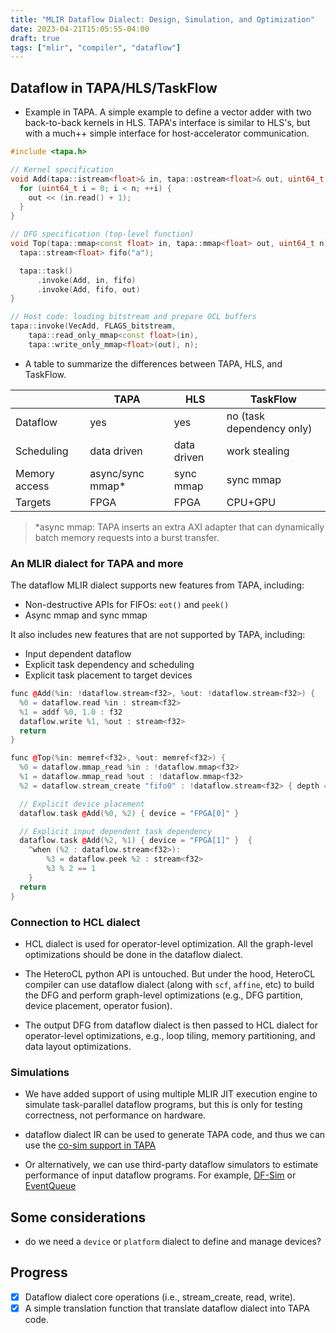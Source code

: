 ```yaml
---
title: "MLIR Dataflow Dialect: Design, Simulation, and Optimization"
date: 2023-04-21T15:05:55-04:00
draft: true
tags: ["mlir", "compiler", "dataflow"]
---
```


## Dataflow in TAPA/HLS/TaskFlow

- Example in TAPA. A simple example to define a vector adder with two back-to-back kernels in HLS. TAPA's interface is similar to HLS's, but with a much++ simple interface for host-accelerator communication.

```cpp
#include <tapa.h>

// Kernel specification
void Add(tapa::istream<float>& in, tapa::ostream<float>& out, uint64_t n) {
  for (uint64_t i = 0; i < n; ++i) {
    out << (in.read() + 1);
  }
}

// DFG specification (top-level function)
void Top(tapa::mmap<const float> in, tapa::mmap<float> out, uint64_t n) {
  tapa::stream<float> fifo("a");

  tapa::task()
      .invoke(Add, in, fifo)
      .invoke(Add, fifo, out)
}

// Host code: loading bitstream and prepare OCL buffers
tapa::invoke(VecAdd, FLAGS_bitstream,
    tapa::read_only_mmap<const float>(in),
    tapa::write_only_mmap<float>(out), n);
```

- A table to summarize the differences between TAPA, HLS, and TaskFlow.

|               | TAPA              | HLS         | TaskFlow                  |
| ------------- | ----------------- | ----------- | ------------------------- |
| Dataflow      | yes               | yes         | no (task dependency only) |
| Scheduling    | data driven       | data driven | work stealing             |
| Memory access | async/sync mmap\* | sync mmap   | sync mmap                 |
| Targets       | FPGA              | FPGA        | CPU+GPU                   |

> \*async mmap: TAPA inserts an extra AXI adapter that can dynamically batch memory requests into a burst transfer.

### An MLIR dialect for TAPA and more

The dataflow MLIR dialect supports new features from TAPA, including:

- Non-destructive APIs for FIFOs: `eot()` and `peek()`
- Async mmap and sync mmap

It also includes new features that are not supported by TAPA, including:

- Input dependent dataflow
- Explicit task dependency and scheduling
- Explicit task placement to target devices 

```c++
func @Add(%in: !dataflow.stream<f32>, %out: !dataflow.stream<f32>) {
  %0 = dataflow.read %in : stream<f32>
  %1 = addf %0, 1.0 : f32
  dataflow.write %1, %out : stream<f32>
  return
}

func @Top(%in: memref<f32>, %out: memref<f32>) {
  %0 = dataflow.mmap_read %in : !dataflow.mmap<f32>
  %1 = dataflow.mmap_read %out : !dataflow.mmap<f32>
  %2 = dataflow.stream_create "fifo0" : !dataflow.stream<f32> { depth = 32}

  // Explicit device placement
  dataflow.task @Add(%0, %2) { device = "FPGA[0]" }

  // Explicit input dependent task dependency
  dataflow.task @Add(%2, %1) { device = "FPGA[1]" }  {
    ^when (%2 : dataflow.stream<f32>):
        %3 = dataflow.peek %2 : stream<f32>
        %3 % 2 == 1
    }
  return
}
```

### Connection to HCL dialect
- HCL dialect is used for operator-level optimization. All the graph-level optimizations should be done in the dataflow dialect.

- The HeteroCL python API is untouched. But under the hood, HeteroCL compiler can use dataflow dialect (along with `scf`, `affine`, etc) to build the DFG and perform graph-level optimizations (e.g., DFG partition, device placement, operator fusion). 

- The output DFG from dataflow dialect is then passed to HCL dialect for operator-level optimizations, e.g., loop tiling, memory partitioning, and data layout optimizations.

### Simulations
- We have added support of using multiple MLIR JIT execution engine to simulate task-parallel dataflow programs, but this is only for testing correctness, not performance on hardware.

- dataflow dialect IR can be used to generate TAPA code, and thus we can use the [co-sim support in TAPA](https://tapa.readthedocs.io/en/release/tutorial/fast_cosim.html)

- Or alternatively, we can use third-party dataflow simulators to estimate performance of input dataflow programs. For example, [DF-Sim](https://github.com/tbennun/dfsim) or [EventQueue](https://github.com/cucapra/EventQueue)


## Some considerations
- do we need a `device` or `platform` dialect to define and manage devices? 

## Progress
- [x] Dataflow dialect core operations (i.e., stream_create, read, write).
- [x] A simple translation function that translate dataflow dialect into TAPA code.
